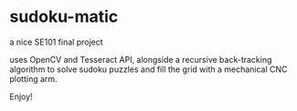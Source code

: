 # sudoku-matic
a nice SE101 final project

uses OpenCV and Tesseract API, alongside a recursive back-tracking algorithm to solve sudoku puzzles and fill the grid with a mechanical CNC plotting arm. 

Enjoy! 
